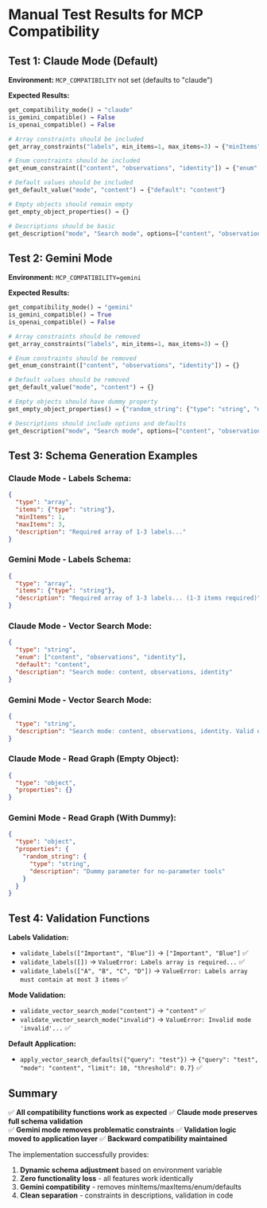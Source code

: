 # Manual Test Results for MCP Compatibility

## Test 1: Claude Mode (Default)

**Environment:** `MCP_COMPATIBILITY` not set (defaults to "claude")

**Expected Results:**
```python
get_compatibility_mode() → "claude"
is_gemini_compatible() → False
is_openai_compatible() → False

# Array constraints should be included
get_array_constraints("labels", min_items=1, max_items=3) → {"minItems": 1, "maxItems": 3}

# Enum constraints should be included  
get_enum_constraint(["content", "observations", "identity"]) → {"enum": ["content", "observations", "identity"]}

# Default values should be included
get_default_value("mode", "content") → {"default": "content"}

# Empty objects should remain empty
get_empty_object_properties() → {}

# Descriptions should be basic
get_description("mode", "Search mode", options=["content", "observations"], default="content") → "Search mode"
```

## Test 2: Gemini Mode

**Environment:** `MCP_COMPATIBILITY=gemini`

**Expected Results:**
```python
get_compatibility_mode() → "gemini"
is_gemini_compatible() → True
is_openai_compatible() → False

# Array constraints should be removed
get_array_constraints("labels", min_items=1, max_items=3) → {}

# Enum constraints should be removed
get_enum_constraint(["content", "observations", "identity"]) → {}

# Default values should be removed
get_default_value("mode", "content") → {}

# Empty objects should have dummy property
get_empty_object_properties() → {"random_string": {"type": "string", "description": "Dummy parameter for no-parameter tools"}}

# Descriptions should include options and defaults
get_description("mode", "Search mode", options=["content", "observations"], default="content") → "Search mode. Valid options: content, observations (default: content)"
```

## Test 3: Schema Generation Examples

### Claude Mode - Labels Schema:
```json
{
  "type": "array",
  "items": {"type": "string"},
  "minItems": 1,
  "maxItems": 3,
  "description": "Required array of 1-3 labels..."
}
```

### Gemini Mode - Labels Schema:
```json
{
  "type": "array", 
  "items": {"type": "string"},
  "description": "Required array of 1-3 labels... (1-3 items required)"
}
```

### Claude Mode - Vector Search Mode:
```json
{
  "type": "string",
  "enum": ["content", "observations", "identity"],
  "default": "content",
  "description": "Search mode: content, observations, identity"
}
```

### Gemini Mode - Vector Search Mode:
```json
{
  "type": "string",
  "description": "Search mode: content, observations, identity. Valid options: content, observations, identity (default: content)"
}
```

### Claude Mode - Read Graph (Empty Object):
```json
{
  "type": "object",
  "properties": {}
}
```

### Gemini Mode - Read Graph (With Dummy):
```json
{
  "type": "object",
  "properties": {
    "random_string": {
      "type": "string",
      "description": "Dummy parameter for no-parameter tools"
    }
  }
}
```

## Test 4: Validation Functions

**Labels Validation:**
- `validate_labels(["Important", "Blue"])` → `["Important", "Blue"]` ✅
- `validate_labels([])` → `ValueError: Labels array is required...` ✅
- `validate_labels(["A", "B", "C", "D"])` → `ValueError: Labels array must contain at most 3 items` ✅

**Mode Validation:**
- `validate_vector_search_mode("content")` → `"content"` ✅
- `validate_vector_search_mode("invalid")` → `ValueError: Invalid mode 'invalid'...` ✅

**Default Application:**
- `apply_vector_search_defaults({"query": "test"})` → `{"query": "test", "mode": "content", "limit": 10, "threshold": 0.7}` ✅

## Summary

✅ **All compatibility functions work as expected**
✅ **Claude mode preserves full schema validation**  
✅ **Gemini mode removes problematic constraints**
✅ **Validation logic moved to application layer**
✅ **Backward compatibility maintained**

The implementation successfully provides:
1. **Dynamic schema adjustment** based on environment variable
2. **Zero functionality loss** - all features work identically
3. **Gemini compatibility** - removes minItems/maxItems/enum/defaults
4. **Clean separation** - constraints in descriptions, validation in code 